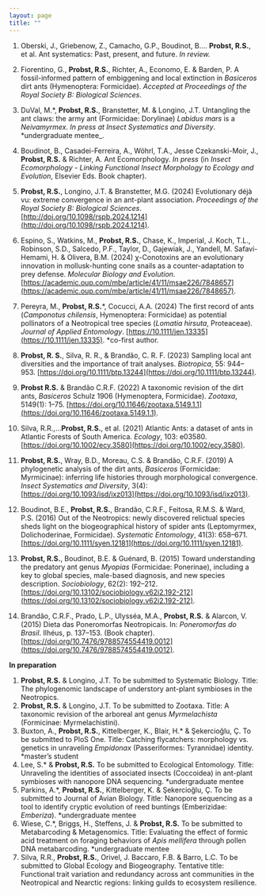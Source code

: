 ```yaml
---
layout: page
title: ""
---
```



1. Oberski, J., Griebenow, Z., Camacho, G.P., Boudinot, B.... **Probst, R.S.**, et al. Ant systematics: Past, present, and future. _In review._ 
 
2. Fiorentino, G., **Probst, R.S.**, Richter, A., Economo, E. & Barden, P. A fossil-informed pattern of embiggening and local extinction in _Basiceros_ dirt ants (Hymenoptera: Formicidae). _Accepted at Proceedings of the Royal Society B: Biological Sciences_.
   
3. DuVal, M.*, **Probst, R.S.**, Branstetter, M. & Longino, J.T. Untangling the ant claws: the army ant (Formicidae: Dorylinae) _Labidus mars_ is a _Neivamyrmex_. _In press at Insect Systematics and Diversity_. *undergraduate mentee_.
 
4. Boudinot, B., Casadei-Ferreira, A., Wöhrl, T.A., Jesse Czekanski-Moir, J., **Probst, R.S.** & Richter, A. Ant Ecomorphology. _In press_ (in _Insect Ecomorphology - Linking Functional Insect Morphology to Ecology and Evolution_, Elsevier Eds. Book chapter).

5. **Probst, R.S.**, Longino, J.T. & Branstetter, M.G. (2024) Evolutionary déjà vu: extreme convergence in an ant-plant association. _Proceedings of the Royal Society B: Biological Sciences_. [http://doi.org/10.1098/rspb.2024.1214](http://doi.org/10.1098/rspb.2024.1214).
 
6. Espino, S., Watkins, M., **Probst, R.S.**, Chase, K., Imperial, J. Koch, T.L., Robinson, S.D., Salcedo, P.F., Taylor, D., Gajewiak, J., Yandell, M. Safavi-Hemami, H. & Olivera, B.M. (2024) χ-Conotoxins are an evolutionary innovation in mollusk-hunting cone snails as a counter-adaptation to prey defense. _Molecular Biology and Evolution_. [https://academic.oup.com/mbe/article/41/11/msae226/7848657](https://academic.oup.com/mbe/article/41/11/msae226/7848657).

7. Pereyra, M., **Probst, R.S.***, Cocucci, A.A. (2024) The first record of ants (_Camponotus chilensis_, Hymenoptera: Formicidae) as potential pollinators of a Neotropical tree species (_Lomatia hirsuta_, Proteaceae). _Journal of Applied Entomology_. [https://10.1111/jen.13335](https://10.1111/jen.13335). *co-first author.

8. **Probst, R. S.**, Silva, R. R., & Brandão, C. R. F. (2023) Sampling local ant diversities and the importance of trait analyses. _Biotropica_, 55: 944–953. [https://doi.org/10.1111/btp.13244](https://doi.org/10.1111/btp.13244).

9. **Probst R.S.** & Brandão C.R.F. (2022) A taxonomic revision of the dirt ants, _Basiceros_ Schulz 1906 (Hymenoptera, Formicidae). _Zootaxa_, 5149(1): 1–75. [https://doi.org/10.11646/zootaxa.5149.1.1](https://doi.org/10.11646/zootaxa.5149.1.1).

10. Silva, R.R.,…**Probst, R.S.**, et al. (2021) Atlantic Ants: a dataset of ants in Atlantic Forests of South America. _Ecology_, 103: e03580. [https://doi.org/10.1002/ecy.3580](https://doi.org/10.1002/ecy.3580).

11. **Probst, R.S.**, Wray, B.D., Moreau, C.S. & Brandão, C.R.F. (2019) A phylogenetic analysis of the dirt ants, _Basiceros_ (Formicidae: Myrmicinae): inferring life histories through morphological convergence. _Insect Systematics and Diversity_, 3(4): [https://doi.org/10.1093/isd/ixz013](https://doi.org/10.1093/isd/ixz013).
 
12. Boudinot, B.E., **Probst, R.S.**, Brandão, C.R.F., Feitosa, R.M.S. & Ward, P.S. (2016) Out of the Neotropics: newly discovered relictual species sheds light on the biogeographical history of spider ants (Leptomyrmex, Dolichoderinae, Formicidae). _Systematic Entomology_, 41(3): 658–671. [https://doi.org/10.1111/syen.12181](https://doi.org/10.1111/syen.12181).
 
13. **Probst, R.S.**, Boudinot, B.E. & Guénard, B. (2015) Toward understanding the predatory ant genus _Myopias_ (Formicidae: Ponerinae), including a key to global species, male-based diagnosis, and new species description. _Sociobiology_, 62(2): 192–212. [https://doi.org/10.13102/sociobiology.v62i2.192-212](https://doi.org/10.13102/sociobiology.v62i2.192-212).
 
14. Brandão, C.R.F., Prado, L.P., Ulysséa, M.A., **Probst, R.S.** & Alarcon, V. (2015) Dieta das Poneromorfas Neotropicais. In: _Poneromorfas do Brasil_. Ilhéus, p. 137–153. (Book chapter). [https://doi.org/10.7476/9788574554419.0012](https://doi.org/10.7476/9788574554419.0012).

**In preparation**
1. **Probst, R.S.** & Longino, J.T. To be submitted to Systematic Biology. Title: The phylogenomic landscape of understory ant-plant symbioses in the Neotropics.
2. **Probst, R.S.** & Longino, J.T.  To be submitted to Zootaxa. Title: A taxonomic revision of the arboreal ant genus _Myrmelachista_ (Formicinae: Myrmelachistini).
3. Buxton, A., **Probst, R.S.**, Kittelberger, K., Blair, H.* & Şekercioğlu, Ç. To be submitted to PloS One. Title: Catching flycatchers: morphology vs. genetics in unraveling _Empidonax_ (Passeriformes: Tyrannidae) identity. *master’s student
4. Lee, S.* & **Probst, R.S.** To be submitted to Ecological Entomology. Title: Unraveling the identities of associated insects (Coccoidea) in ant-plant symbioses with nanopore DNA sequencing. *undergraduate mentee
5. Parkins, A.*, **Probst, R.S.**, Kittelberger, K. & Şekercioğlu, Ç. To be submitted to Journal of Avian Biology. Title: Nanopore sequencing as a tool to identify cryptic evolution of reed buntings (Emberizidae: _Emberiza_). *undergraduate mentee
6. Wiese, C.*, Briggs, H., Steffens, J. & **Probst, R.S.** To be submitted to Metabarcoding & Metagenomics. Title: Evaluating the effect of formic acid treatment on foraging behaviors of _Apis mellifera_ through pollen DNA metabarcoding. *undergraduate mentee
7. Silva, R.R., **Probst, R.S.**, Orivel, J. Baccaro, F.B. & Barro, L.C. To be submitted to Global Ecology and Biogeography. Tentative title: Functional trait variation and redundancy across ant communities in the Neotropical and Nearctic regions: linking guilds to ecosystem resilience.

